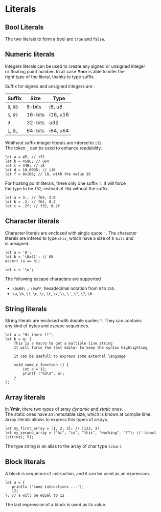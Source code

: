 # Literals

## Bool Literals

The two literals to form a bool are `true` and `false`.

## Numeric literals

Integers literals can be used to create any signed or unsigned integer  
or floating point number. In all case **Ymir** is able to infer the  
right type of the literal, thanks to type suffix.

Suffix for signed and unsigned integers are :

| Suffix | Size | Type |
| --- | --- | --- |
| `B`, `UB` | 8-bits | i8, u8 |
| `S`, `US` | 16-bits | i16, u16 |
| `U` | 32-bits | u32 |
| `L`, `UL` | 64-bits | i64, u64 |

Whithout suffix integer literals are infered to `i32`.  
The token `_` can be used to enhance readability.

```ymir
let a = 45; // i32
let b = 45UL; // u64
let c = 34B; // i8
let d = 10_000S; // i16
let f = 0x10B; // i8, with the value 16
```

For floating point literals, there only one suffix `f`. It will force  
the type to be `f32`, instead of `f64` without the suffix.

```ymir
let a = 3.; // f64, 3.0
let b = .2; // f64, 0.2
let c = .2f; // f32, 0.2f
```

## Character literals

Character literals are enclosed with single quote `'`.  The character  
literals are infered to type `char`, which have a size of `8-bits` and  
is unsigned.

```ymir
let a = 'A'; 
let b = '\0x41'; // 65
assert (a == b);

let c = '\n';
```

The following escape characters are supported

* `\0x00\` .. `\0xFF`, hexadecimal notation from `0` to `255`.
* `\a`, `\b`, `\f`, `\n`, `\r`, `\t`, `\v`, `\\`, `\'`, `\"`, `\?`, `\0`

## String literals

String literals are enclosed with double quotes `"`. They can contains  
any kind of bytes and escape sequences.

```ymir
let a = "Hi there !!";
let b = q: { 
    This is a macro to get a multiple line string
    It will force the text editor to keep the syntax highlighting

    it can be usefull to express some external language 

    void some_c_function () {
        int a = 12;
        printf ("%d\n", a);
    }
};
```

## Array literals

In **Ymir**, there two types of array _dynamic_ and _static_ ones.  
The static ones have an immutable size, which is known at compile time.  
Array literals allows to express this types of arrays.

```ymir
let my_first_array = [1, 2, 3]; // [i32; 3]
let my_second_array = ["hi", "is", "this", "working", "?"]; // [const (string); 5];
```

The type string is an alias to the array of char type `[char]`.

## Block literals

A block is sequence of instruction, and it can be used as an expression.

```ymir
let a = {
   println ("some intructions ...");
   12;
}; // a will be equal to 12
```

The last expression of a block is used as its value.

